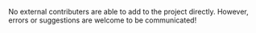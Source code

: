 No external contributers are able to add to the project directly. However, errors or suggestions are welcome to be communicated! 
